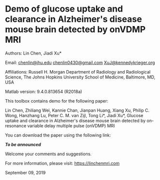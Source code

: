# Demo of glucose uptake and clearance in Alzheimer's disease mouse brain detected by onVDMP MRI

Authors: Lin Chen, Jiadi Xu*

Email: chenlin@jhu.edu   chenlin0430@gmail.com   XuJ@kennedykrieger.org

Affiliations:
Russell H. Morgan Department of Radiology and Radiological Science, The Johns Hopkins University School of Medicine, Baltimore, MD, USA

Matlab version: 9.4.0.813654 (R2018a)

This toolbox contains demo for the following paper:

Lin Chen, Zhiliang Wei, Kannie Chan, Jianpan Huang, Xiang Xu, Philip C. Wong, Hanzhang Lu, Peter C. M. van Zijl, Tong Li*, Jiadi Xu*, Glucose uptake and clearance in Alzheimer's disease mouse brain detected by on-resonance variable delay multiple pulse (onVDMP) MRI

You can download the paper using the following link:

***To be announced***

Welcome your comments and suggestions.

For more information, please visit: https://linchenmri.com

September 09, 2019
